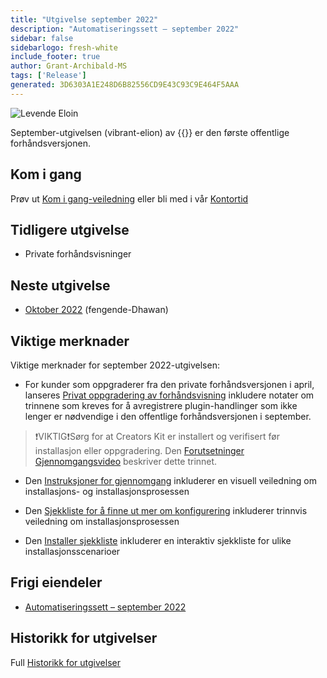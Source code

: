 ```yaml
---
title: "Utgivelse september 2022"
description: "Automatiseringssett – september 2022"
sidebar: false
sidebarlogo: fresh-white
include_footer: true
author: Grant-Archibald-MS
tags: ['Release']
generated: 3D6303A1E248D6B82556CD9E43C93C9E464F5AAA
---
```


![Levende Eloin](/images/vibrant-elion.png)

September-utgivelsen (vibrant-elion) av {{<product-name>}} er den første offentlige forhåndsversjonen.

## Kom i gang

Prøv ut [Kom i gang-veiledning](/nb/get-started) eller bli med i vår [Kontortid](/nb/office-hours)

## Tidligere utgivelse

- Private forhåndsvisninger

## Neste utgivelse

- [Oktober 2022](/nb/releases/october-2022) (fengende-Dhawan)

## Viktige merknader

Viktige merknader for september 2022-utgivelsen:

- For kunder som oppgraderer fra den private forhåndsversjonen i april, lanseres [Privat oppgradering av forhåndsvisning](https://github.com/microsoft/powercat-automation-kit/blob/main/docs/private-preview-upgrade.md) inkludere notater om trinnene som kreves for å avregistrere plugin-handlinger som ikke lenger er nødvendige i den offentlige forhåndsversjonen i september.

>❗VIKTIG❗Sørg for at Creators Kit er installert og verifisert før installasjon eller oppgradering. Den [Forutsetninger Gjennomgangsvideo](https://github.com/microsoft/powercat-automation-kit/blob/main/docs/walkthrough.md) beskriver dette trinnet.

- Den [Instruksjoner for gjennomgang](https://github.com/microsoft/powercat-automation-kit/blob/main/docs/walkthrough.md) inkluderer en visuell veiledning om installasjons- og installasjonsprosessen

- Den [Sjekkliste for å finne ut mer om konfigurering](https://learn.microsoft.com/power-automate/guidance/automation-kit/setup/setup-checklist) inkluderer trinnvis veiledning om installasjonsprosessen

- Den [Installer sjekkliste](/nb/get-started/install-checklist) inkluderer en interaktiv sjekkliste for ulike installasjonsscenarioer

## Frigi eiendeler

- [Automatiseringssett – september 2022](https://github.com/microsoft/powercat-automation-kit/releases/tag/AutomationKit-September2022)

## Historikk for utgivelser

Full [Historikk for utgivelser](/nb/releases)
